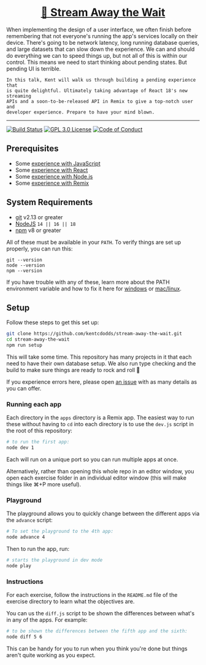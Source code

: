 <div>
  <h1 align="center"><a href="https://www.react-next.com/events/stream-away-the-wait">🌊 Stream Away the Wait</a></h1>
  <p>
    When implementing the design of a user interface, we often finish before
    remembering that not everyone's running the app's services locally on their
    device. There's going to be network latency, long running database queries,
    and large datasets that can slow down the experience. We can and should do
    everything we can to speed things up, but not all of this is within our
    control. This means we need to start thinking about pending states. But
    pending UI is terrible.

    In this talk, Kent will walk us through building a pending experience that
    is quite delightful. Ultimately taking advantage of React 18's new streaming
    APIs and a soon-to-be-released API in Remix to give a top-notch user and
    developer experience. Prepare to have your mind blown.

  </p>
</div>

<hr />

<!-- prettier-ignore-start -->
[![Build Status][build-badge]][build]
[![GPL 3.0 License][license-badge]][license]
[![Code of Conduct][coc-badge]][coc]
<!-- prettier-ignore-end -->

## Prerequisites

- Some
  [experience with JavaScript](https://kentcdodds.com/blog/javascript-to-know-for-react)
- Some [experience with React](https://kcd.im/beginner-react)
- Some [experience with Node.js](https://nodejs.dev/learn)
- Some [experience with Remix](https://remix.run/docs/en/v1/tutorials/blog)

## System Requirements

- [git][git] v2.13 or greater
- [NodeJS][node] `14 || 16 || 18`
- [npm][npm] v8 or greater

All of these must be available in your `PATH`. To verify things are set up
properly, you can run this:

```shell
git --version
node --version
npm --version
```

If you have trouble with any of these, learn more about the PATH environment
variable and how to fix it here for [windows][win-path] or
[mac/linux][mac-path].

## Setup

Follow these steps to get this set up:

```sh
git clone https://github.com/kentcdodds/stream-away-the-wait.git
cd stream-away-the-wait
npm run setup
```

This will take some time. This repository has many projects in it that each need
to have their own database setup. We also run type checking and the build to
make sure things are ready to rock and roll 🤘

If you experience errors here, please open [an issue][issue] with as many
details as you can offer.

### Running each app

Each directory in the `apps` directory is a Remix app. The easiest way to run
these without having to `cd` into each directory is to use the `dev.js` script
in the root of this repository:

```sh
# to run the first app:
node dev 1
```

Each will run on a unique port so you can run multiple apps at once.

Alternatively, rather than opening this whole repo in an editor window, you open
each exercise folder in an individual editor window (this will make things like
⌘+P more useful).

### Playground

The playground allows you to quickly change between the different apps via the
`advance` script:

```sh
# To set the playground to the 4th app:
node advance 4
```

Then to run the app, run:

```sh
# starts the playground in dev mode
node play
```

### Instructions

For each exercise, follow the instructions in the `README.md` file of the
exercise directory to learn what the objectives are.

You can us the `diff.js` script to be shown the differences between what's in
any of the apps. For example:

```sh
# to be shown the differences between the fifth app and the sixth:
node diff 5 6
```

This can be handy for you to run when you think you're done but things aren't
quite working as you expect.

<!-- prettier-ignore-start -->
[npm]: https://www.npmjs.com/
[node]: https://nodejs.org
[git]: https://git-scm.com/
[build-badge]: https://img.shields.io/github/workflow/status/kentcdodds/stream-away-the-wait/%E2%9C%85%20Validate/main?logo=github&style=flat-square
[build]: https://github.com/kentcdodds/stream-away-the-wait/actions?query=workflow%3Avalidate
[license-badge]: https://img.shields.io/badge/license-GPL%203.0%20License-blue.svg?style=flat-square
[license]: https://github.com/kentcdodds/stream-away-the-wait/blob/main/LICENSE
[coc-badge]: https://img.shields.io/badge/code%20of-conduct-ff69b4.svg?style=flat-square
[coc]: https://kentcdodds.com/conduct
[win-path]: https://www.howtogeek.com/118594/how-to-edit-your-system-path-for-easy-command-line-access/
[mac-path]: http://stackoverflow.com/a/24322978/971592
[issue]: https://github.com/kentcdodds/stream-away-the-wait/issues/new
<!-- prettier-ignore-end -->

